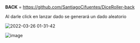**BACK** = https://github.com/SantiagoCifuentes/DiceRoller-back

Al darle click en lanzar dado se generará un dado aleatorio


![2022-03-26 01-31-42](https://user-images.githubusercontent.com/85410941/160227809-10c4afd0-6c95-40f3-9281-56832d7eea59.gif)

![image](https://user-images.githubusercontent.com/85410941/160246773-3957550d-f290-45e8-a1fa-3cd5b594c287.png)

